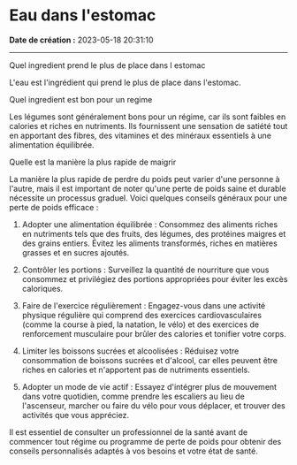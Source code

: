 # Eau dans l'estomac

**Date de création :** 2023-05-18 20:31:10

---



Quel ingredient prend le plus de place dans l estomac

L'eau est l'ingrédient qui prend le plus de place dans l'estomac.

Quel ingredient est bon pour un regime

Les légumes sont généralement bons pour un régime, car ils sont faibles en calories et riches en nutriments. Ils fournissent une sensation de satiété tout en apportant des fibres, des vitamines et des minéraux essentiels à une alimentation équilibrée.

Quelle est la manière la plus rapide de maigrir

La manière la plus rapide de perdre du poids peut varier d'une personne à l'autre, mais il est important de noter qu'une perte de poids saine et durable nécessite un processus graduel. Voici quelques conseils généraux pour une perte de poids efficace :

1. Adopter une alimentation équilibrée : Consommez des aliments riches en nutriments tels que des fruits, des légumes, des protéines maigres et des grains entiers. Évitez les aliments transformés, riches en matières grasses et en sucres ajoutés.

2. Contrôler les portions : Surveillez la quantité de nourriture que vous consommez et privilégiez des portions appropriées pour éviter les excès caloriques.

3. Faire de l'exercice régulièrement : Engagez-vous dans une activité physique régulière qui comprend des exercices cardiovasculaires (comme la course à pied, la natation, le vélo) et des exercices de renforcement musculaire pour brûler des calories et tonifier votre corps.

4. Limiter les boissons sucrées et alcoolisées : Réduisez votre consommation de boissons sucrées et d'alcool, car elles peuvent être riches en calories et n'apportent pas de nutriments essentiels.

5. Adopter un mode de vie actif : Essayez d'intégrer plus de mouvement dans votre quotidien, comme prendre les escaliers au lieu de l'ascenseur, marcher ou faire du vélo pour vous déplacer, et trouver des activités que vous appréciez.

Il est essentiel de consulter un professionnel de la santé avant de commencer tout régime ou programme de perte de poids pour obtenir des conseils personnalisés adaptés à vos besoins et votre état de santé.